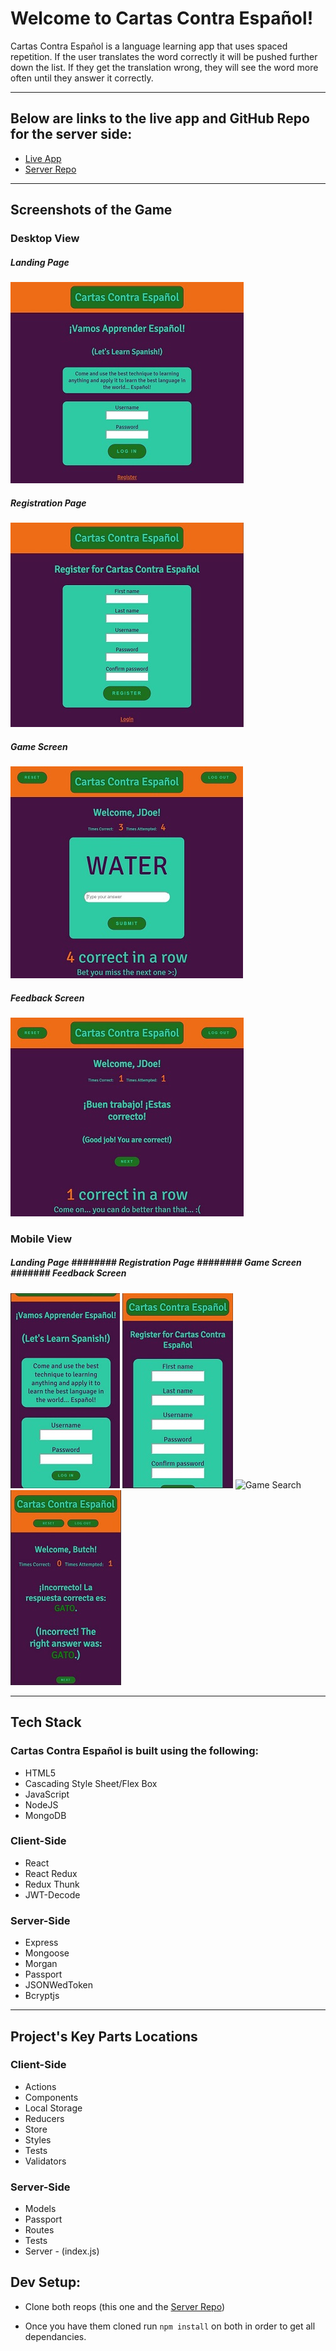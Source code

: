 # Welcome to Cartas Contra Español!

Cartas Contra Español is a language learning app that uses spaced repetition.  If the user translates the word correctly it will be pushed further down the list.  If they get the translation wrong, they will see the word more often until they answer it correctly. 

__________________________
## Below are links to the live app and GitHub Repo for the server side:
- [Live App](https://sr-app-sj.herokuapp.com/dashboard)
- [Server Repo](https://github.com/thinkful-ei21/spaced-rep-server-sonya-jonathan)


__________________________
## Screenshots of the Game

### Desktop View

##### Landing Page
![Landing Page](src/screen-shots/LG_LP.JPG)

##### Registration Page
![Registration Page](src/screen-shots/LG_RP.JPG)

##### Game Screen
![Game Search](src/screen-shots/LG_GS.JPG)

##### Feedback Screen
![Feedback Screen](src/screen-shots/LG_FS.JPG)

### Mobile View

##### Landing Page  ########  Registration Page  ########   Game Screen   #######   Feedback Screen
![Landing Page](src/screen-shots/SM_LP.JPG)   ![Registration Page](src/screen-shots/SM_RP.JPG)  ![Game Search](./screen-shots/SM_GS.JPG)    ![Feedback Screen](src/screen-shots/SM_FS.JPG)


__________________________
## Tech Stack

### Cartas Contra Español is built using the following:
 
* HTML5
* Cascading Style Sheet/Flex Box
* JavaScript
* NodeJS
* MongoDB

### Client-Side

* React
* React Redux
* Redux Thunk
* JWT-Decode

### Server-Side

* Express
* Mongoose
* Morgan
* Passport
* JSONWedToken
* Bcryptjs
__________________________
## Project's Key Parts Locations

### Client-Side
* Actions
* Components 
* Local Storage
* Reducers
* Store
* Styles
* Tests
* Validators

### Server-Side
* Models
* Passport
* Routes
* Tests
* Server - (index.js)

## Dev Setup:

* Clone both reops (this one and the [Server Repo](https://github.com/sunny-slegs/cartas-contra-espanol-server))

* Once you have them cloned run `npm install` on both in order to get all dependancies.

